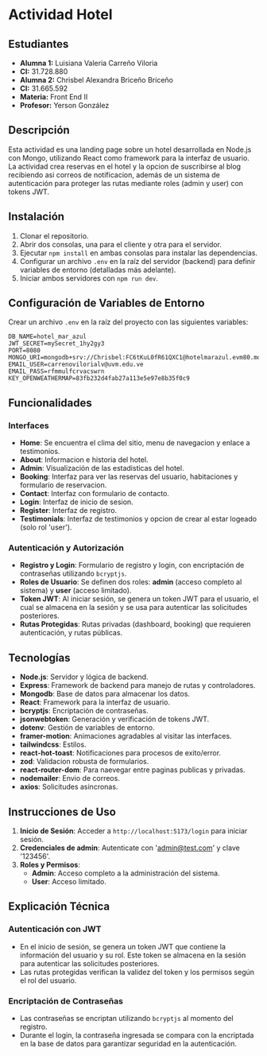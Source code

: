 # Actividad Hotel

## Estudiantes
- **Alumna 1:** Luisiana Valeria Carreño Viloria
- **CI:** 31.728.880
- **Alumna 2:** Chrisbel Alexandra Briceño Briceño
- **CI:** 31.665.592
- **Materia:** Front End II
- **Profesor:** Yerson González

## Descripción
Esta actividad es una landing page sobre un hotel desarrollada en Node.js con Mongo, utilizando React como framework para la interfaz de usuario. La actividad crea reservas en el hotel y la opcion de suscribirse al blog recibiendo asi correos de notificacion, además de un sistema de autenticación para proteger las rutas mediante roles (admin y user) con tokens JWT.

## Instalación
1. Clonar el repositorio.
2. Abrir dos consolas, una para el cliente y otra para el servidor.
3. Ejecutar `npm install` en ambas consolas para instalar las dependencias.
4. Configurar un archivo `.env` en la raíz del servidor (backend) para definir variables de entorno (detalladas más adelante).
6. Iniciar ambos servidores con `npm run dev`.

## Configuración de Variables de Entorno
Crear un archivo `.env` en la raíz del proyecto con las siguientes variables:

```plaintext
DB_NAME=hotel_mar_azul
JWT_SECRET=mySecret_1hy2gy3
PORT=8080
MONGO_URI=mongodb+srv://Chrisbel:FC6tKuL0fR61QXC1@hotelmarazul.evm80.mongodb.net/
EMAIL_USER=carrenovilorialv@uvm.edu.ve
EMAIL_PASS=rfmmulfcrvacswrn
KEY_OPENWEATHERMAP=83fb232d4fab27a113e5e97e8b35f0c9
```

## Funcionalidades

### Interfaces
- **Home**: Se encuentra el clima del sitio, menu de navegacion y enlace a testimonios.
- **About**: Informacion e historia del hotel.
- **Admin**: Visualización de las estadisticas del hotel.
- **Booking**: Interfaz para ver las reservas del usuario, habitaciones y formulario de reservacion.
- **Contact**: Interfaz con formulario de contacto.
- **Login**: Interfaz de inicio de sesion.
- **Register**: Interfaz de registro.
- **Testimonials**: Interfaz de testimonios y opcion de crear al estar logeado (solo rol 'user').


### Autenticación y Autorización
- **Registro y Login**: Formulario de registro y login, con encriptación de contraseñas utilizando `bcryptjs`.
- **Roles de Usuario**: Se definen dos roles: **admin** (acceso completo al sistema) y **user** (acceso limitado).
- **Token JWT**: Al iniciar sesión, se genera un token JWT para el usuario, el cual se almacena en la sesión y se usa para autenticar las solicitudes posteriores.
- **Rutas Protegidas**: Rutas privadas (dashboard, booking) que requieren autenticación, y rutas públicas.

## Tecnologías
- **Node.js**: Servidor y lógica de backend.
- **Express**: Framework de backend para manejo de rutas y controladores.
- **Mongodb**: Base de datos para almacenar los datos.
- **React**: Framework para la interfaz de usuario.
- **bcryptjs**: Encriptación de contraseñas.
- **jsonwebtoken**: Generación y verificación de tokens JWT.
- **dotenv**: Gestión de variables de entorno.
- **framer-motion**: Animaciones agradables al visitar las interfaces.
- **tailwindcss**: Estilos.
- **react-hot-toast**: Notificaciones para procesos de exito/error.
- **zod**: Validacion robusta de formularios.
- **react-router-dom**: Para naevegar entre paginas publicas y privadas.
- **nodemailer**: Envio de correos.
- **axios**: Solicitudes asincronas.

## Instrucciones de Uso

1. **Inicio de Sesión**: Acceder a `http://localhost:5173/login` para iniciar sesión.
2. **Credenciales de admin**: Autenticate con 'admin@test.com' y clave '123456'.
3. **Roles y Permisos**:
   - **Admin**: Acceso completo a la administración del sistema.
   - **User**: Acceso limitado.

## Explicación Técnica

### Autenticación con JWT
- En el inicio de sesión, se genera un token JWT que contiene la información del usuario y su rol. Este token se almacena en la sesión para autenticar las solicitudes posteriores.
- Las rutas protegidas verifican la validez del token y los permisos según el rol del usuario.

### Encriptación de Contraseñas
- Las contraseñas se encriptan utilizando `bcryptjs` al momento del registro. 
- Durante el login, la contraseña ingresada se compara con la encriptada en la base de datos para garantizar seguridad en la autenticación.
